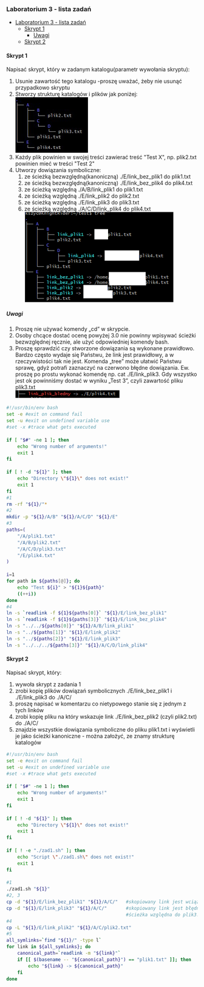 ### Laboratorium 3 - lista zadań

- [Laboratorium 3 - lista zadań](#laboratorium-3---lista-zada%c5%84)
  - [Skrypt 1](#skrypt-1)
    - [Uwagi](#uwagi)
  - [Skrypt 2](#skrypt-2)

#### Skrypt 1
Napisać skrypt, który w zadanym katalogu(parametr wywołania skryptu):
1. Usunie zawartość tego katalogu -proszę uważać, żeby nie usunąć przypadkowo skryptu 
2. Stworzy strukturę katalogów i plików jak poniżej:  
   ![alt text](https://github.com/vanill4Sky/so2_lab/blob/master/03/img/zad_1_tree.png)
3. Każdy plik powinien w swojej treści zawierać treść "Test X", np. plik2.txt powinien mieć w treści "Test 2"
4. Utworzy dowiązania symboliczne:
   1. ze ścieżką bezwzględną(kanoniczną) ./E/link_bez_plik1 do plik1.txt
   2. ze ścieżką bezwzględną(kanoniczną) ./E/link_bez_plik4 do plik4.txt
   3. ze ścieżką względną ./A/B/link_plik1 do plik1.txt
   4. ze ścieżką względną ./E/link_plik2 do plik2.txt
   5. ze ścieżką względną ./E/link_plik3 do plik3.txt
   6. ze ścieżką względną ./A/C/D/link_plik4 do plik4.txt  
   ![alt text](https://github.com/vanill4Sky/so2_lab/blob/master/03/img/zad_1_tree_with_links.png)

##### Uwagi
1. Proszę nie używać komendy „cd” w skrypcie.
2. Osoby chcące dostać ocenę powyżej 3.0 nie powinny wpisywać ścieżki bezwzględnej ręcznie, ale użyć odpowiedniej komendy bash.
3. Proszę sprawdzić czy stworzone dowiązania są wykonane prawidłowo. Bardzo często wydaje się Państwu, że link jest prawidłowy, a w rzeczywistości tak nie jest. Komenda „tree” może ułatwić Państwu sprawę, gdyż potrafi zaznaczyć na czerwono błędne dowiązania. Ew. proszę po prostu wykonać komendę np. cat ./E/link_plik3. Gdy wszystko jest ok powinniśmy dostać w wyniku „Test 3”, czyli zawartość pliku plik3.txt  
   ![alt text](https://github.com/vanill4Sky/so2_lab/blob/master/03/img/zad_1_wrong_link.png)
   
```bash
#!/usr/bin/env bash 
set -e #exit on command fail
set -u #exit on undefined variable use
#set -x #trace what gets executed

if [ "$#" -ne 1 ]; then
	echo "Wrong number of arguments!"
	exit 1
fi

if [ ! -d "${1}" ]; then
	echo "Directory \"${1}\" does not exist!"
	exit 1
fi
#1
rm -rf "${1}/"*
#2
mkdir -p "${1}/A/B" "${1}/A/C/D" "${1}/E"
#3
paths=(
	"/A/plik1.txt"
	"/A/B/plik2.txt"
	"/A/C/D/plik3.txt"
	"/E/plik4.txt"
)

i=1
for path in ${paths[@]}; do
	echo "Test ${i}" > "${1}${path}"
	((++i))	
done
#4
ln -s `readlink -f ${1}${paths[0]}` "${1}/E/link_bez_plik1"
ln -s `readlink -f ${1}${paths[3]}` "${1}/E/link_bez_plik4"
ln -s "../../${paths[0]}" "${1}/A/B/link_plik1"
ln -s "../${paths[1]}" "${1}/E/link_plik2"
ln -s "../${paths[2]}" "${1}/E/link_plik3"
ln -s "../../../${paths[3]}" "${1}/A/C/D/link_plik4"
```

#### Skrypt 2
Napisać skrypt, który: 
1. wywoła skrypt z zadania 1
2.	zrobi kopię plików dowiązań symbolicznych ./E/link_bez_plik1 i ./E/link_plik3 do ./A/C/
3.	proszę napisać w komentarzu co nietypowego stanie się z jednym z tych linków
4.	zrobi kopię pliku na który wskazuje link ./E/link_bez_plik2 (czyli plik2.txt) do ./A/C/ 
5.	znajdzie wszystkie dowiązania symboliczne do pliku plik1.txt i wyświetli je jako ścieżki kanoniczne - można założyć, ze znamy strukturę katalogów
```bash
#!/usr/bin/env bash 
set -e #exit on command fail
set -u #exit on undefined variable use
#set -x #trace what gets executed

if [ "$#" -ne 1 ]; then
	echo "Wrong number of arguments!"
	exit 1
fi

if [ ! -d "${1}" ]; then
	echo "Directory \"${1}\" does not exist!"
	exit 1
fi

if [ ! -e "./zad1.sh" ]; then
	echo "Script \"./zad1.sh\" does not exist!"
	exit 1
fi

#1
./zad1.sh "${1}"
#2, 3
cp -d "${1}/E/link_bez_plik1" "${1}/A/C/" 	#skopiowany link jest wciąż poprawny
cp -d "${1}/E/link_plik3" "${1}/A/C/"		#skopiowany link jest błędny 
											#ścieżka względna do plik3.txt z A/C/ jest inna niż z E/
#4
cp -L "${1}/E/link_plik2" "${1}/A/C/plik2.txt"
#5
all_symlinks=`find "${1}/" -type l`
for link in ${all_symlinks}; do
	canonical_path=`readlink -m "${link}"`
	if [[ $(basename -- "${canonical_path}") == "plik1.txt" ]]; then
		echo "${link} -> ${canonical_path}"
	fi
done
```
